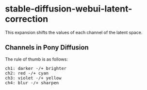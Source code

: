 # stable-diffusion-webui-latent-correction
This expansion shifts the values of each channel of the latent space.
## Channels in Pony Diffusion
The rule of thumb is as follows:
<pre>
ch1: darker -/+ brighter
ch2: red -/+ cyan
ch3: violet -/+ yellow
ch4: blur -/+ sharpen
</pre>
